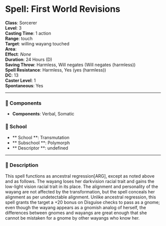 
# Spell: First World Revisions
**Class**: Sorcerer  
**Level**: 3  
**Casting Time**: 1 action  
**Range**: touch  
**Target**: willing wayang touched  
**Area**:   
**Effect**: _None_  
**Duration**: 24 Hours (D)  
**Saving Throw**: Harmless, Will negates (Will negates (harmless))  
**Spell Resistance**: Harmless, Yes (yes (harmless))  
**DC**: 13  
**Caster Level**: 1  
**Spontaneous**: Yes

---

### 🔮 Components
- **Components**: Verbal, Somatic

### 🏫 School
- ** School **: Transmutation
- ** Subschool **: Polymorph
- ** Descriptor **: undefined
---

### 📜 Description
This spell functions as ancestral regression[ARG], except as noted above and as follows. The wayang loses her darkvision racial trait and gains the low-light vision racial trait in its place. The alignment and personality of the wayang are not affected by the transformation, but the spell conceals her alignment as per undetectable alignment. Unlike ancestral regression, this spell grants the target a +20 bonus on Disguise checks to pass as a gnome; even though the wayang appears as a gnomish analog of herself, the differences between gnomes and wayangs are great enough that she cannot be mistaken for a gnome by other wayangs who know her.
